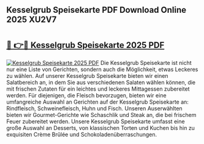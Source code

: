 ## Kesselgrub Speisekarte PDF Download Online 2025 XU2V7

# <h2><a href="http://gc5faa.nevu.top/?p=Kesselgrub+Speisekarte">🔗 👉🔴 Kesselgrub Speisekarte 2025 PDF</a></h2>

[![Kesselgrub Speisekarte 2025 PDF](https://i.imgur.com/dBaPXMq.png)](http://gc5faa.nevu.top/?p=Kesselgrub+Speisekarte)
Die Kesselgrub Speisekarte ist nicht nur eine Liste von Gerichten, sondern auch die Möglichkeit, etwas Leckeres zu wählen. Auf unserer Kesselgrub Speisekarte bieten wir einen Salatbereich an, in dem Sie aus verschiedenen Salaten wählen können, die mit frischen Zutaten für ein leichtes und leckeres Mittagessen zubereitet werden. Für diejenigen, die Fleisch bevorzugen, bieten wir eine umfangreiche Auswahl an Gerichten auf der Kesselgrub Speisekarte an: Rindfleisch, Schweinefleisch, Huhn und Fisch. Unseren Auserwählten bieten wir Gourmet-Gerichte wie Schaschlik und Steak an, die bei frischem Feuer zubereitet werden. Unsere Kesselgrub Speisekarte umfasst eine große Auswahl an Desserts, von klassischen Torten und Kuchen bis hin zu exquisiten Crème Brûlée und Schokoladenüberraschungen.
